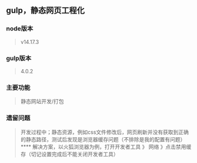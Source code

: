 ## gulp，静态网页工程化

### node版本
> v14.17.3

### gulp版本
> 4.0.2

### 主要功能
> 静态网站开发/打包

### 遗留问题

> 开发过程中；静态资源，例如css文件修改后，网页刷新并没有获取到正确的静态路径，测试后发现是浏览器缓存问题（不排除是我的配置有问题）**** 解决方案，以火狐浏览器为例，打开开发者工具 》 网络 》点击禁用缓存（切记设置完成后不能关闭开发者工具）




